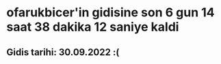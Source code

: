 # ofarukbicer'in gidisine son 6 gun 14 saat 38 dakika 12 saniye kaldi

## Gidis tarihi: 30.09.2022 :(